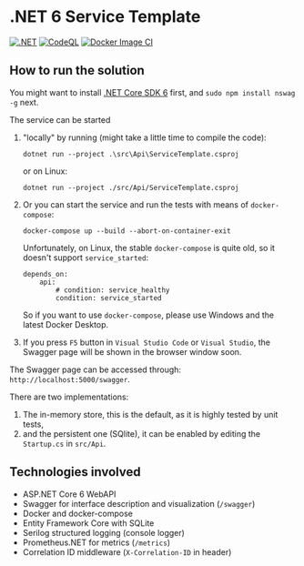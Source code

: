 # .NET 6 Service Template

[![.NET](https://github.com/fuszenecker/ServiceTemplate/actions/workflows/dotnet.yml/badge.svg)](https://github.com/fuszenecker/ServiceTemplate/actions/workflows/dotnet.yml)
[![CodeQL](https://github.com/fuszenecker/ServiceTemplate/actions/workflows/codeql-analysis.yml/badge.svg)](https://github.com/fuszenecker/ServiceTemplate/actions/workflows/codeql-analysis.yml)
[![Docker Image CI](https://github.com/fuszenecker/ServiceTemplate/actions/workflows/docker-image.yml/badge.svg)](https://github.com/fuszenecker/ServiceTemplate/actions/workflows/docker-image.yml)

## How to run the solution

You might want to install [.NET Core SDK 6](https://dotnet.microsoft.com/download/dotnet/6.0) first, and `sudo npm install nswag -g` next.

The service can be started

1. "locally" by running (might take a little time to compile the code):

    ```text
    dotnet run --project .\src\Api\ServiceTemplate.csproj
    ```

    or on Linux:

    ```text
    dotnet run --project ./src/Api/ServiceTemplate.csproj
    ```

2. Or you can start the service and run the tests with means of `docker-compose`:

    ```text
    docker-compose up --build --abort-on-container-exit
    ```

    Unfortunately, on Linux, the stable `docker-compose` is quite old, so it doesn't support `service_started`:

    ```text
    depends_on:
        api:
            # condition: service_healthy
            condition: service_started
    ```

    So if you want to use `docker-compose`, please use Windows and the latest Docker Desktop.

3. If you press `F5` button in `Visual Studio Code` or `Visual Studio`, the Swagger page will be shown in the browser window soon.

The Swagger page can be accessed through: `http://localhost:5000/swagger`.

There are two implementations:

1. The in-memory store, this is the default, as it is highly tested by unit tests,
2. and the persistent one (SQlite), it can be enabled by editing the `Startup.cs` in `src/Api`.

## Technologies involved

* ASP.NET Core 6 WebAPI
* Swagger for interface description and visualization (`/swagger`)
* Docker and docker-compose
* Entity Framework Core with SQLite
* Serilog structured logging (console logger)
* Prometheus.NET for metrics (`/metrics`)
* Correlation ID middleware (`X-Correlation-ID` in header)
